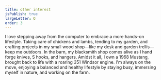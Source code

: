 ```yaml
---
title: other interest
isPublish: true
largeLetter: O
order: 3
---
```


I love stepping away from the computer to embrace a more hands-on lifestyle. Taking care of chickens and lambs, tending to my garden, and crafting projects in my small wood shop—like my desk and garden trellis—keep me outdoors. In the barn, my blacksmith shop comes alive as I hand forge knives, S hooks, and hangers. Amidst it all, I own a 1968 Mustang, brought back to life with a roaring 351 Windsor engine. I'm always on the move, enjoying a balanced and healthy lifestyle by staying busy, immersing myself in nature, and working on the farm.
